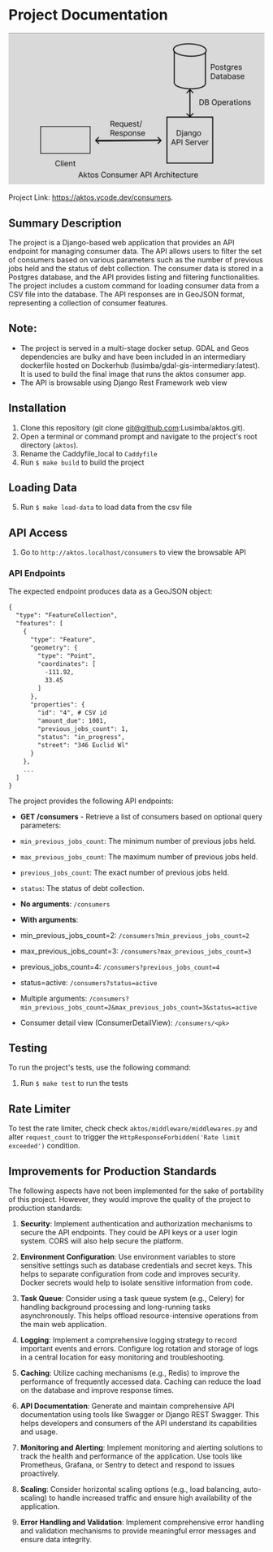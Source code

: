 # Project Documentation

![Aktos API architecture](aktos_arch.jpg)

Project Link: https://aktos.ycode.dev/consumers.

## Summary Description

The project is a Django-based web application that provides an API endpoint for managing consumer data. The API allows users to filter the set of consumers based on various parameters such as the number of previous jobs held and the status of debt collection. The consumer data is stored in a Postgres database, and the API provides listing and filtering functionalities. The project includes a custom command for loading consumer data from a CSV file into the database. The API responses are in GeoJSON format, representing a collection of consumer features.

## Note:

- The project is served in a multi-stage docker setup. GDAL and Geos dependencies are bulky and have been included in
  an intermediary dockerfile hosted on Dockerhub (lusimba/gdal-gis-intermediary:latest). It is used to build the final image
  that runs the aktos consumer app.
- The API is browsable using Django Rest Framework web view

## Installation

1. Clone this repository (git clone git@github.com:Lusimba/aktos.git).
2. Open a terminal or command prompt and navigate to the project's root directory (`aktos`).
3. Rename the Caddyfile_local to `Caddyfile`
4. Run `$ make build` to build the project

## Loading Data

5. Run `$ make load-data` to load data from the csv file

## API Access

1. Go to `http://aktos.localhost/consumers` to view the browsable API

### API Endpoints

The expected endpoint produces data as a GeoJSON object:

```
{
  "type": "FeatureCollection",
  "features": [
    {
      "type": "Feature",
      "geometry": {
        "type": "Point",
        "coordinates": [
          -111.92,
          33.45
        ]
      },
      "properties": {
        "id": "4", # CSV id
        "amount_due": 1001,
        "previous_jobs_count": 1,
        "status": "in_progress",
        "street": "346 Euclid Wl"
      }
    },
    ...
  ]
}
```

The project provides the following API endpoints:

- **GET /consumers** - Retrieve a list of consumers based on optional query parameters:
- `min_previous_jobs_count`: The minimum number of previous jobs held.
- `max_previous_jobs_count`: The maximum number of previous jobs held.
- `previous_jobs_count`: The exact number of previous jobs held.
- `status`: The status of debt collection.

- **No arguments**: `/consumers`
- **With arguments**:
- min_previous_jobs_count=2: `/consumers?min_previous_jobs_count=2`
- max_previous_jobs_count=3: `/consumers?max_previous_jobs_count=3`
- previous_jobs_count=4: `/consumers?previous_jobs_count=4`
- status=active: `/consumers?status=active`
- Multiple arguments: `/consumers?min_previous_jobs_count=2&max_previous_jobs_count=3&status=active`
- Consumer detail view (ConsumerDetailView): `/consumers/<pk>`

## Testing

To run the project's tests, use the following command:

1. Run `$ make test` to run the tests

## Rate Limiter

To test the rate limiter, check check `aktos/middleware/middlewares.py` and alter `request_count` to trigger the `HttpResponseForbidden('Rate limit exceeded')` condition.

## Improvements for Production Standards

The following aspects have not been implemented for the sake of portability of this project. However, they would improve
the quality of the project to production standards:

1. **Security**: Implement authentication and authorization mechanisms to secure the API endpoints. They could be API keys or a user login system. CORS will also help secure the platform.

2. **Environment Configuration**: Use environment variables to store sensitive settings such as database credentials and secret keys. This helps to separate configuration from code and improves security. Docker secrets would help to isolate sensitive information from code.

3. **Task Queue**: Consider using a task queue system (e.g., Celery) for handling background processing and long-running tasks asynchronously. This helps offload resource-intensive operations from the main web application.

4. **Logging**: Implement a comprehensive logging strategy to record important events and errors. Configure log rotation and storage of logs in a central location for easy monitoring and troubleshooting.

5. **Caching**: Utilize caching mechanisms (e.g., Redis) to improve the performance of frequently accessed data. Caching can reduce the load on the database and improve response times.

6. **API Documentation**: Generate and maintain comprehensive API documentation using tools like Swagger or Django REST Swagger. This helps developers and consumers of the API understand its capabilities and usage.

7. **Monitoring and Alerting**: Implement monitoring and alerting solutions to track the health and performance of the application. Use tools like Prometheus, Grafana, or Sentry to detect and respond to issues proactively.

8. **Scaling**: Consider horizontal scaling options (e.g., load balancing, auto-scaling) to handle increased traffic and ensure high availability of the application.

9. **Error Handling and Validation**: Implement comprehensive error handling and validation mechanisms to provide meaningful error messages and ensure data integrity.
